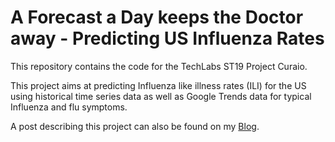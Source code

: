 # A Forecast a Day keeps the Doctor away - Predicting US Influenza Rates

This repository contains the code for the TechLabs ST19 Project Curaio.

This project aims at predicting Influenza like illness rates (ILI) for the US using historical time series data as well as Google Trends data for typical Influenza and flu symptoms. 

A post describing this project can also be found on my [Blog](https://tlary.github.io/post/curaio_clean/).
